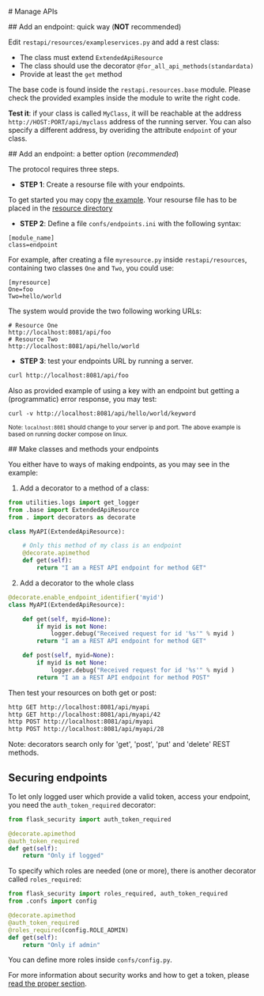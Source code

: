 
# Manage APIs

## Add an endpoint: quick way (**NOT** recommended)

Edit `restapi/resources/exampleservices.py` and add a rest class:

* The class must extend `ExtendedApiResource`
* The class should use the decorator `@for_all_api_methods(standardata)`
* Provide at least the `get` method

The base code is found inside the `restapi.resources.base` module. Please check the provided examples inside the module to write the right code.

**Test it**: if your class is called `MyClass`, it will be reachable at the address `http://HOST:PORT/api/myclass` address of the running server.
You can also specify a different address, by overiding the attribute `endpoint` of your class.

## Add an endpoint: a better option (*recommended*)

The protocol requires three steps.

* **STEP 1**: Create a resourse file with your endpoints.

To get started you may copy
[the example](https://github.com/pdonorio/rest-mock/blob/master/restapi/resources/exampleservices.py). Your resourse file has to be placed in the [resource directory](https://github.com/pdonorio/rest-mock/tree/master/restapi/resources)

* **STEP 2**: Define a file `confs/endpoints.ini` with the following syntax:

```
[module_name]
class=endpoint
```

For example, after creating a file `myresource.py` inside `restapi/resources`,
containing two classes `One` and `Two`, you could use:

```
[myresource]
One=foo
Two=hello/world
```

The system would provide the two following working URLs:

```
# Resource One
http://localhost:8081/api/foo
# Resource Two
http://localhost:8081/api/hello/world
```

* **STEP 3**: test your endpoints URL by running a server.

```bash
curl http://localhost:8081/api/foo
```

Also as provided example of using a key with an endpoint
but getting a (programmatic) error response, you may test:
```
curl -v http://localhost:8081/api/hello/world/keyword
```

<small> Note: `localhost:8081` should change to your server ip and port.
The above example is based on running docker compose on linux.</small>

## Make classes and methods your endpoints

You either have to ways of making endpoints, as you may see in the example:

1) Add a decorator to a method of a class:

```python
from utilities.logs import get_logger
from .base import ExtendedApiResource
from . import decorators as decorate

class MyAPI(ExtendedApiResource):

    # Only this method of my class is an endpoint
    @decorate.apimethod
    def get(self):
        return "I am a REST API endpoint for method GET"
```

2) Add a decorator to the whole class

```python
@decorate.enable_endpoint_identifier('myid')
class MyAPI(ExtendedApiResource):

    def get(self, myid=None):
        if myid is not None:
            logger.debug("Received request for id '%s'" % myid )
        return "I am a REST API endpoint for method GET"

    def post(self, myid=None):
        if myid is not None:
            logger.debug("Received request for id '%s'" % myid )
        return "I am a REST API endpoint for method POST"
```

Then test your resources on both get or post:

```bash
http GET http://localhost:8081/api/myapi
http GET http://localhost:8081/api/myapi/42
http POST http://localhost:8081/api/myapi
http POST http://localhost:8081/api/myapi/28
```

Note: decorators search only for 'get', 'post', 'put' and 'delete' REST methods.

## Securing endpoints

To let only logged user which provide a valid token, access your endpoint,
you need the `auth_token_required` decorator:

```python
from flask_security import auth_token_required

@decorate.apimethod
@auth_token_required
def get(self):
    return "Only if logged"
```

To specify which roles are needed (one or more), there is another decorator called
`roles_required`:

```python
from flask_security import roles_required, auth_token_required
from .confs import config

@decorate.apimethod
@auth_token_required
@roles_required(config.ROLE_ADMIN)
def get(self):
    return "Only if admin"
```

You can define more roles inside `confs/config.py`.

For more information about security works and how to get a token,
please [read the proper section](security.md).
